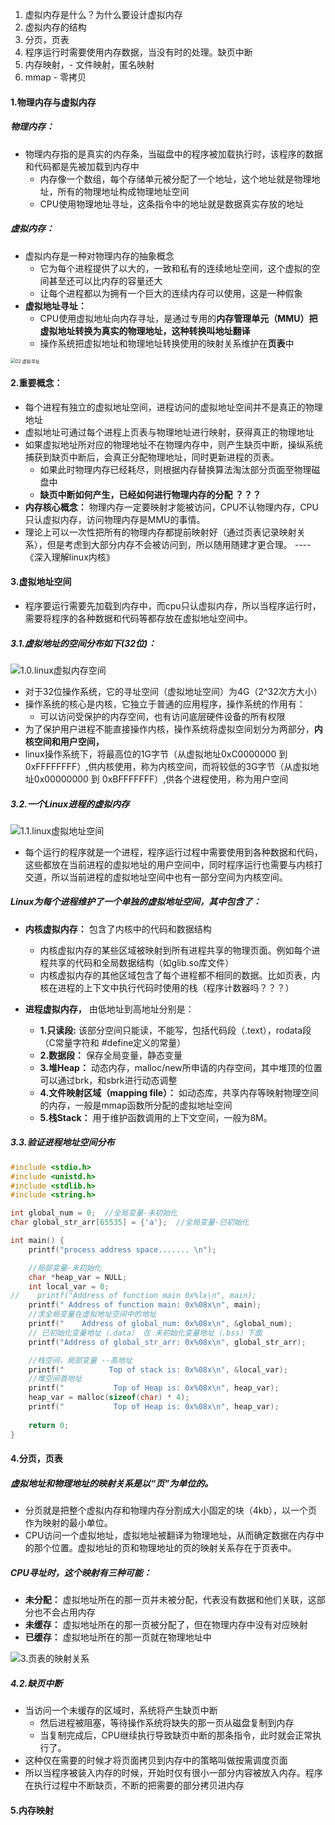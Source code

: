 1. 虚拟内存是什么？为什么要设计虚拟内存
2. 虚拟内存的结构
3. 分页，页表
4. 程序运行时需要使用内存数据，当没有时的处理。缺页中断
5. 内存映射，- 文件映射，匿名映射
6. mmap - 零拷贝



#### 1.物理内存与虚拟内存

##### 物理内存：

- 物理内存指的是真实的内存条，当磁盘中的程序被加载执行时，该程序的数据和代码都是先被加载到内存中
  - 内存像一个数组，每个存储单元被分配了一个地址，这个地址就是物理地址，所有的物理地址构成物理地址空间
  - CPU使用物理地址寻址，这条指令中的地址就是数据真实存放的地址

##### 虚拟内存：

- 虚拟内存是一种对物理内存的抽象概念
  - 它为每个进程提供了以大的，一致和私有的连续地址空间，这个虚拟的空间甚至还可以比内存的容量还大
  - 让每个进程都以为拥有一个巨大的连续内存可以使用，这是一种假象
- **虚拟地址寻址：**
  - CPU使用虚拟地址向内存寻址，是通过专用的**内存管理单元（MMU）**把虚拟地址转换为真实的物理地址，这种转换叫**地址翻译**
  - 操作系统把虚拟地址和物理地址转换使用的映射关系维护在**页表**中

<img src="./res/02.虚拟寻址.png" alt="02.虚拟寻址" style="zoom:50%;" />

#### 2.重要概念：

- 每个进程有独立的虚拟地址空间，进程访问的虚拟地址空间并不是真正的物理地址
- 虚拟地址可通过每个进程上页表与物理地址进行映射，获得真正的物理地址
- 如果虚拟地址所对应的物理地址不在物理内存中，则产生缺页中断，操纵系统捕获到缺页中断后，会真正分配物理地址，同时更新进程的页表。
  - 如果此时物理内存已经耗尽，则根据内存替换算法淘汰部分页面至物理磁盘中
  - **缺页中断如何产生，已经如何进行物理内存的分配 ？？？**
- **内存核心概念：** 物理内存一定要映射才能被访问，CPU不认物理内存，CPU只认虚拟内存，访问物理内存是MMU的事情。
- 理论上可以一次性把所有的物理内存都提前映射好（通过页表记录映射关系），但是考虑到大部分内存不会被访问到，所以随用随建才更合理。  ----《深入理解linux内核》

#### 3.虚拟地址空间

- 程序要运行需要先加载到内存中，而cpu只认虚拟内存，所以当程序运行时，需要将程序的各种数据和代码等都存放在虚拟地址空间中。

##### 3.1.虚拟地址的空间分布如下(32位)：

<img src=".\res1\1.0.linux虚拟内存空间.png" alt="1.0.linux虚拟内存空间" style="zoom:100%;" />

- 对于32位操作系统，它的寻址空间（虚拟地址空间）为4G（2^32次方大小）
- 操作系统的核心是内核，它独立于普通的应用程序，操作系统的作用有：
  - 可以访问受保护的内存空间，也有访问底层硬件设备的所有权限
- 为了保护用户进程不能直接操作内核，操作系统将虚拟空间划分为两部分，**内核空间和用户空间，**
- linux操作系统下，将最高位的1G字节（从虚拟地址0xC0000000 到 0xFFFFFFFF）,供内核使用，称为内核空间，而将较低的3G字节（从虚拟地址0x00000000 到 0xBFFFFFFF）,供各个进程使用，称为用户空间

##### 3.2.一个Linux进程的虚拟内存

<img src=".\res1\1.1.linux虚拟地址空间.png" alt="1.1.linux虚拟地址空间" style="zoom:100%;" />

- 每个运行的程序就是一个进程，程序运行过程中需要使用到各种数据和代码，这些都放在当前进程的虚拟地址的用户空间中，同时程序运行也需要与内核打交道，所以当前进程的虚拟地址空间中也有一部分空间为内核空间。

##### Linux为每个进程维护了一个单独的虚拟地址空间，其中包含了：

- **内核虚拟内存：** 包含了内核中的代码和数据结构
  - 内核虚拟内存的某些区域被映射到所有进程共享的物理页面。例如每个进程共享的代码和全局数据结构（如glib.so库文件）
  - 内核虚拟内存的其他区域包含了每个进程都不相同的数据。比如页表，内核在进程的上下文中执行代码时使用的栈（程序计数器吗？？？）

- **进程虚拟内存，** 由低地址到高地址分别是：
  - **1.只读段:** 该部分空间只能读，不能写，包括代码段（.text），rodata段（C常量字符和 #define定义的常量）
  - **2.数据段：** 保存全局变量，静态变量
  - **3.堆Heap：** 动态内存，malloc/new所申请的内存空间，其中堆顶的位置可以通过brk，和sbrk进行动态调整
  - **4.文件映射区域（mapping file）：** 如动态库，共享内存等映射物理空间的内存，一般是mmap函数所分配的虚拟地址空间
  - **5.栈Stack：** 用于维护函数调用的上下文空间，一般为8M。

##### 3.3.验证进程地址空间分布

~~~c
#include <stdio.h>
#include <unistd.h>
#include <stdlib.h>
#include <string.h>

int global_num = 0;  //全局变量-未初始化
char global_str_arr[65535] = {'a'};  //全局变量-已初始化

int main() {
    printf("process address space....... \n");

    //局部变量-未初始化
    char *heap_var = NULL;
    int local_var = 0;
//    printf("Address of function main 0x%lx\n", main);
    printf(" Address of function main: 0x%08x\n", main);
    //求全局变量在虚拟地址空间中的地址
    printf("    Address of global_num: 0x%08x\n", &global_num);
    // 已初始化变量地址（.data） 在 未初始化变量地址（.bss）下面
    printf("Address of global_str_arr: 0x%08x\n", global_str_arr);

    //栈空间，局部变量 --高地址
    printf("          Top of stack is: 0x%08x\n", &local_var);
    //堆空间首地址
    printf("           Top of Heap is: 0x%08x\n", heap_var);
    heap_var = malloc(sizeof(char) * 4);
    printf("           Top of Heap is: 0x%08x\n", heap_var);
    
    return 0;
}
~~~

#### 4.分页，页表

##### 虚拟地址和物理地址的映射关系是以“页”为单位的。

- 分页就是把整个虚拟内存和物理内存分割成大小固定的块（4kb），以一个页作为映射的最小单位。
- CPU访问一个虚拟地址，虚拟地址被翻译为物理地址，从而确定数据在内存中的那个位置。虚拟地址的页和物理地址的页的映射关系存在于页表中。

##### CPU寻址时，这个映射有三种可能：

- **未分配：** 虚拟地址所在的那一页并未被分配，代表没有数据和他们关联，这部分也不会占用内存
- **未缓存：** 虚拟地址所在的那一页被分配了，但在物理内存中没有对应映射
- **已缓存：** 虚拟地址所在的那一页就在物理地址中

![3.页表的映射关系](.\res1\3.页表的映射关系.png)

##### 4.2.缺页中断

- 当访问一个未缓存的区域时，系统将产生缺页中断
  - 然后进程被阻塞，等待操作系统将缺失的那一页从磁盘复制到内存
  - 当复制完成后，CPU继续执行导致缺页中断的那条指令，此时就会正常执行了。
- 这种仅在需要的时候才将页面拷贝到内存中的策略叫做按需调度页面
- 所以当程序被装入内存的时候，开始时仅有很小一部分内容被放入内存。程序在执行过程中不断缺页，不断的把需要的部分拷贝进内存

#### 5.内存映射



















